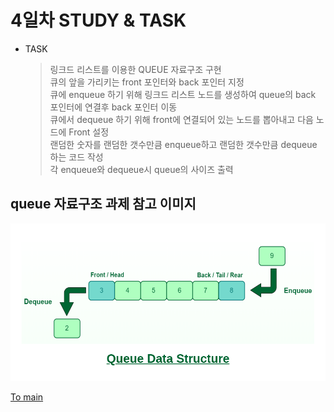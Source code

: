 # 4일차 STUDY & TASK
* TASK
    > 링크드 리스트를 이용한 QUEUE 자료구조 구현   
    > 큐의 앞을 가리키는 front 포인터와 back 포인터 지정   
    > 큐에 enqueue 하기 위해 링크드 리스트 노드를 생성하여 queue의 back 포인터에 연결후 back 포인터 이동   
    > 큐에서 dequeue 하기 위해 front에 연결되어 있는 노드를 뽑아내고 다음 노드에 Front 설정   
    > 랜덤한 숫자를 랜덤한 갯수만큼 enqueue하고 랜덤한 갯수만큼 dequeue 하는 코드 작성   
    > 각 enqueue와 dequeue시 queue의 사이즈 출력    

## queue 자료구조 과제 참고 이미지   
![](data/queue.png)

[To main](/README.md)